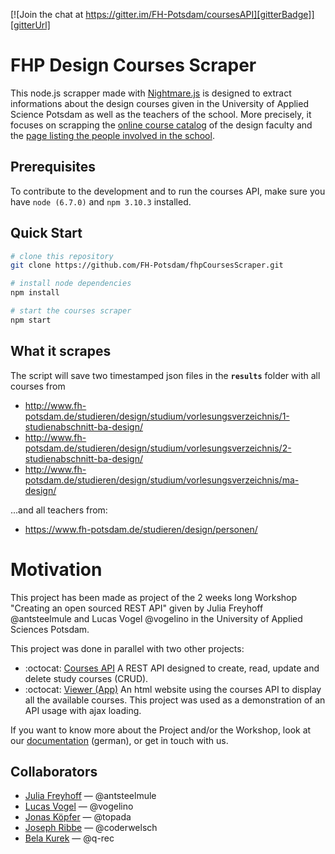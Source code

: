[![Join the chat at https://gitter.im/FH-Potsdam/coursesAPI][gitterBadge]][gitterUrl]

# FHP Design Courses Scraper  
This node.js scrapper made with [Nightmare.js](https://github.com/segmentio/nightmare) is designed to extract informations about the design courses given in the University of Applied Science Potsdam as well as the teachers of the school. More precisely, it focuses on scrapping the [online course catalog][vorlesungsverzeichnis FHP] of the design faculty and the [page listing the people involved in the school][people list FHP].

## Prerequisites
To contribute to the development and to run the courses API, make sure you have `node (6.7.0)` and `npm 3.10.3` installed.

## Quick Start

```bash
# clone this repository
git clone https://github.com/FH-Potsdam/fhpCoursesScraper.git

# install node dependencies
npm install

# start the courses scraper
npm start
```

## What it scrapes
The script will save two timestamped json files in the **`results`** folder with all courses from

- http://www.fh-potsdam.de/studieren/design/studium/vorlesungsverzeichnis/1-studienabschnitt-ba-design/
- http://www.fh-potsdam.de/studieren/design/studium/vorlesungsverzeichnis/2-studienabschnitt-ba-design/
- http://www.fh-potsdam.de/studieren/design/studium/vorlesungsverzeichnis/ma-design/

...and all teachers from:

- https://www.fh-potsdam.de/studieren/design/personen/


# Motivation
This project has been made as project of the 2 weeks long Workshop "Creating an open sourced REST API" given by Julia Freyhoff @antsteelmule and Lucas Vogel @vogelino in the University of Applied Sciences Potsdam.

This project was done in parallel with two other projects:
- :octocat: [Courses API](https://github.com/FH-Potsdam/coursesAPI)
A REST API designed to create, read, update and delete study courses (CRUD).
- :octocat: [Viewer (App)](https://github.com/FH-Potsdam/coursesViewer)
An html website using the courses API to display all the available courses. This project was used as a demonstration of an API usage with ajax loading.

If you want to know more about the Project and/or the Workshop, look at our [documentation](https://fhp.incom.org/projekt/7668) (german), or get in touch with us.

## Collaborators
- [Julia Freyhoff](https://github.com/antsteelmule) — @antsteelmule
- [Lucas Vogel](https://github.com/vogelino) — @vogelino
- [Jonas Köpfer](https://github.com/topada) — @topada
- [Joseph Ribbe](https://github.com/coderwelsch) — @coderwelsch
- [Bela Kurek](https://github.com/q-rec) — @q-rec

<!--- Links -->
[gitterBadge]: https://badges.gitter.im/Join%20Chat.svg
[gitterUrl]:  https://gitter.im/FH-Potsdam/coursesAPI?utm_source=badge&utm_medium=badge&utm_campaign=pr-badge&utm_content=badge

[vorlesungsverzeichnis FHP]: https://www.fh-potsdam.de/studieren/design/studium/vorlesungsverzeichnis
[people list FHP]: https://www.fh-potsdam.de/studieren/design/personen
